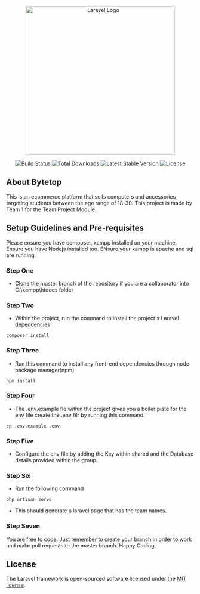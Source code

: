 <p align="center"><a href="https://laravel.com" target="_blank"><img src="https://raw.githubusercontent.com/laravel/art/master/logo-lockup/5%20SVG/2%20CMYK/1%20Full%20Color/laravel-logolockup-cmyk-red.svg" width="400" alt="Laravel Logo"></a></p>

<p align="center">
<a href="https://github.com/laravel/framework/actions"><img src="https://github.com/laravel/framework/workflows/tests/badge.svg" alt="Build Status"></a>
<a href="https://packagist.org/packages/laravel/framework"><img src="https://img.shields.io/packagist/dt/laravel/framework" alt="Total Downloads"></a>
<a href="https://packagist.org/packages/laravel/framework"><img src="https://img.shields.io/packagist/v/laravel/framework" alt="Latest Stable Version"></a>
<a href="https://packagist.org/packages/laravel/framework"><img src="https://img.shields.io/packagist/l/laravel/framework" alt="License"></a>
</p>

## About Bytetop 
This is an ecommerce platform that sells computers and accessories targeting students between the age range of 18-30. 
This project is made by Team 1 for the Team Project Module. 

## Setup  Guidelines and Pre-requisites

Please ensure you have composer, xampp installed on your machine. 
Ensure you have Nodejs installed too. 
ENsure your xampp is apache and sql are running 

### Step One
- Clone the master branch of the repository if you are a collaborator into C:\xampp\htdocs folder

### Step Two 

- Within the project, run the command to install the project's Laravel dependencies

```
composer install
```

### Step Three

- Run this command to install any front-end dependencies through node package manager(npm)
```
npm install
```

### Step Four 
 
- The .env.example fle within the project gives you a boiler plate for the env file create the .env filr by running this command. 
```
cp .env.example .env
```
### Step Five 

- Configure the env file by adding the Key within shared and the Database details provided within the group.

### Step Six 
- Run the following command
```
php artisan serve
```
- This should generate a laravel page that has the team names.

### Step Seven

You are free to code. Just remember to create your branch in order to work and make pull requests to the master branch. Happy Coding. 

## License

The Laravel framework is open-sourced software licensed under the [MIT license](https://opensource.org/licenses/MIT).


